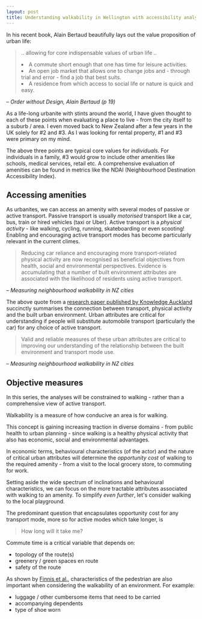 ```yaml
---
layout: post
title: Understanding walkability in Wellington with accessibility analyses
---
```


In his recent book, Alain Bertaud beautifully lays out the value proposition of urban life:

<blockquote>
<p>
.. allowing for core indispensable values of urban life ..
<li> A commute short enough that one has time for leisure activities.</li>
<li> An open job market that allows one to change jobs and - through trial and error - find a job that best suits. </li>
<li> A residence from which access to social life or nature is quick and easy.</li>
</p>
</blockquote>

<cite>– Order without Design, Alain Bertaud (p 19)</cite>


As a life-long urbanite with stints around the world, I have given thought to each of these points when evaluating a place to live - from the city itself to a suburb / area. I even moved back to New Zealand after a few years in the UK solely for #2 and #3. As I was looking for rental property, #1 and #3 were primary on my mind.

The above three points are typical core values for _individuals_. For individuals in a family, #3 would grow to include other amenities like schools, medical services, retail etc. A comprehensive evaluation of amenities can be found in metrics like the NDAI (Neighbourhood Destination Accessibility Index).

## Accessing amenities
As urbanites, we can access an amenity with several modes of passive or active transport. Passive transport is usually _motorised_ transport like a car, bus, train or hired vehicles (taxi or Uber). Active transport is a _physical activity_ - like walking, cycling, running, skateboarding or even scooting! Enabling and encouraging active transport modes has become particularly relevant in the current climes.

<blockquote>
<p>
Reducing car reliance and encouraging more transport-related physical activity are now recognised as beneficial objectives from health, social and environmental perspectives. Evidence is accumulating that a number of built environment attributes are associated with the likelihood of residents using active transport.
</p>
</blockquote>

<cite>– Measuring neighbourhood walkability in NZ cities</cite>


The above quote from a [research paper published by Knowledge Auckland](http://knowledgeauckland.org.nz/assets/publications/Measuring_Neighbourhood_Walkability_in_New_Zealand_Cities.pdf) succinctly summarises the connection between transport, physical activity and the built urban environment. Urban attributes are critical for understanding if people will substitute automobile transport (particularly the car) for any choice of active transport.

> Valid and reliable measures of these urban attributes are critical to improving our understanding of the relationship between the built environment and transport mode use.

<cite>– Measuring neighbourhood walkability in NZ cities</cite>



## Objective measures
In this series, the analyses will be constrained to walking - rather than a comprehensive view of active transport.

Walkability is a measure of how conducive an area is for walking.

This concept is gaining increasing traction in diverse domains - from public health to urban planning - since walking is a healthy physical activity that also has economic, social and environmental advantages.

In economic terms, behavioural characteristics (of the actor) and the nature of critical urban attributes will determine the _opportunity cost_ of walking to the required amenity - from a visit to the local grocery store, to commuting for work.

Setting aside the wide spectrum of inclinations and behavioural characteristics, we can focus on the more tractable attributes associated with walking to an amenity. To simplify _even further_, let's consider walking to the local playground.

The predominant question that encapsulates opportunity cost for any transport mode, more so for active modes which take longer, is
 > How long will it take me?

 Commute time is a critical variable that depends on:
- topology of the route(s)
- greenery / green spaces en route
- safety of the route

 As shown by [Finnis et al.](https://www.tandfonline.com/doi/abs/10.1080/00140130701812147), characteristics of the pedestrian are also important when considering the walkability of an environment. For example:
- luggage / other cumbersome items that need to be carried
- accompanying dependents
- type of shoe worn
